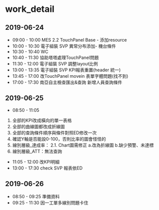 # work_detail

## 2019-06-24

- 09:00 - 10:00 MES 2.2 TouchPanel Base - 添加resource
- 10:00 - 10:30 電子組裝 SVP 異常分布添加- 機台條件
- 10:30 - 10:40 WC
- 10:40 - 11:30 協助塔塔處理TouchPanel問題
- 11:30 - 12:00 電子組裝 SVP 調整layout比例
- 13:00 - 13:35 電子組裝 SVP KPI報表重置(header 統一)
- 13:45 - 17:00 改TouchPanel movein 表單字體問題(找不到)
- 17:00 - 17:30 南亞自主檢查匯出&查詢 新增人員查詢條件

## 2019-06-25

- 08:50 - 11:05

1. 全部的KPI改成橫向的單一表格
2. 全部的曲線圖都改成折線圖
3. 全部的查詢條件順序與條件對照ED修改一次
4. 確認Y軸是否能設0-100，否則比率的圖會怪怪的
5. 線別層級_達成率：
    2.1. Chart圖需修正
    a.改為折線圖
    b.缺少預警、未達標
6. 線別層級_ATT：無法查詢

- 11:05 - 12:00 改KPI明細
- 13:00 - 17:30  check SVP 報表依ED

## 2019-06-26

- 08:50 - 09:25 準備資料
- 09:25 - 11:30 因一工單多線別問題卡住
